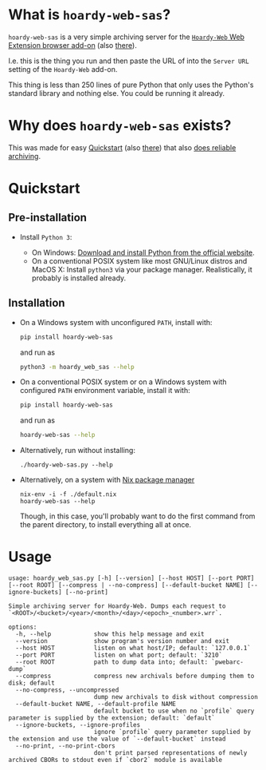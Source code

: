 # What is `hoardy-web-sas`?

`hoardy-web-sas` is a very simple archiving server for the [`Hoardy-Web` Web Extension browser add-on](https://github.com/Own-Data-Privateer/hoardy-web/tree/master/extension/) (also [there](https://oxij.org/software/hoardy-web/tree/master/extension/)).

I.e. this is the thing you run and then paste the URL of into the `Server URL` setting of the `Hoardy-Web` add-on.

This thing is less than 250 lines of pure Python that only uses the Python\'s standard library and nothing else.
You could be running it already.

# Why does `hoardy-web-sas` exists?

This was made for easy [Quickstart](https://github.com/Own-Data-Privateer/hoardy-web/tree/master/README.md#quickstart) (also [there](https://oxij.org/software/hoardy-web/tree/master/README.md#quickstart)) that also [does reliable archiving](https://oxij.org/software/hoardy-web/tree/master/extension/page/help.org#faq-unsafe).

# Quickstart

## Pre-installation

- Install `Python 3`:

  - On Windows: [Download and install Python from the official website](https://www.python.org/downloads/windows/).
  - On a conventional POSIX system like most GNU/Linux distros and MacOS X: Install `python3` via your package manager. Realistically, it probably is installed already.

## Installation

- On a Windows system with unconfigured `PATH`, install with:

  ``` bash
  pip install hoardy-web-sas
  ```
  and run as
  ``` bash
  python3 -m hoardy_web_sas --help
  ```

- On a conventional POSIX system or on a Windows system with configured `PATH` environment variable, install it with:

  ``` bash
  pip install hoardy-web-sas
  ```
  and run as
  ``` bash
  hoardy-web-sas --help
  ```

- Alternatively, run without installing:

  ``` {.bash}
  ./hoardy-web-sas.py --help
  ```

- Alternatively, on a system with [Nix package manager](https://nixos.org/nix/)

  ``` {.bash}
  nix-env -i -f ./default.nix
  hoardy-web-sas --help
  ```

  Though, in this case, you'll probably want to do the first command from the parent directory, to install everything all at once.

# Usage

```
usage: hoardy_web_sas.py [-h] [--version] [--host HOST] [--port PORT] [--root ROOT] [--compress | --no-compress] [--default-bucket NAME] [--ignore-buckets] [--no-print]

Simple archiving server for Hoardy-Web. Dumps each request to `<ROOT>/<bucket>/<year>/<month>/<day>/<epoch>_<number>.wrr`.

options:
  -h, --help            show this help message and exit
  --version             show program's version number and exit
  --host HOST           listen on what host/IP; default: `127.0.0.1`
  --port PORT           listen on what port; default: `3210`
  --root ROOT           path to dump data into; default: `pwebarc-dump`
  --compress            compress new archivals before dumping them to disk; default
  --no-compress, --uncompressed
                        dump new archivals to disk without compression
  --default-bucket NAME, --default-profile NAME
                        default bucket to use when no `profile` query parameter is supplied by the extension; default: `default`
  --ignore-buckets, --ignore-profiles
                        ignore `profile` query parameter supplied by the extension and use the value of `--default-bucket` instead
  --no-print, --no-print-cbors
                        don't print parsed representations of newly archived CBORs to stdout even if `cbor2` module is available

```
